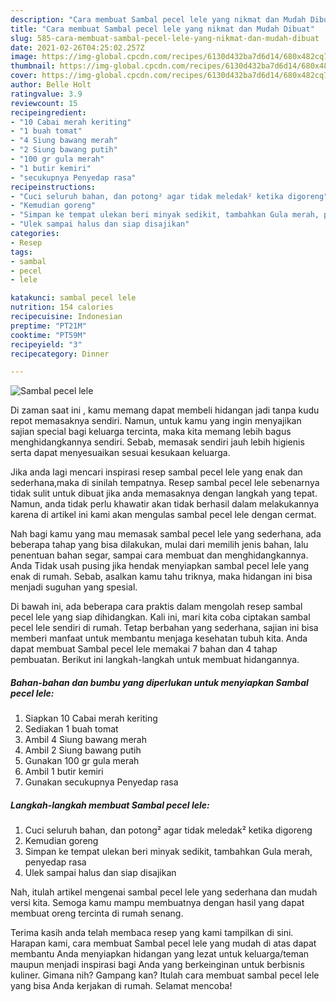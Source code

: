 ```yaml
---
description: "Cara membuat Sambal pecel lele yang nikmat dan Mudah Dibuat"
title: "Cara membuat Sambal pecel lele yang nikmat dan Mudah Dibuat"
slug: 585-cara-membuat-sambal-pecel-lele-yang-nikmat-dan-mudah-dibuat
date: 2021-02-26T04:25:02.257Z
image: https://img-global.cpcdn.com/recipes/6130d432ba7d6d14/680x482cq70/sambal-pecel-lele-foto-resep-utama.jpg
thumbnail: https://img-global.cpcdn.com/recipes/6130d432ba7d6d14/680x482cq70/sambal-pecel-lele-foto-resep-utama.jpg
cover: https://img-global.cpcdn.com/recipes/6130d432ba7d6d14/680x482cq70/sambal-pecel-lele-foto-resep-utama.jpg
author: Belle Holt
ratingvalue: 3.9
reviewcount: 15
recipeingredient:
- "10 Cabai merah keriting"
- "1 buah tomat"
- "4 Siung bawang merah"
- "2 Siung bawang putih"
- "100 gr gula merah"
- "1 butir kemiri"
- "secukupnya Penyedap rasa"
recipeinstructions:
- "Cuci seluruh bahan, dan potong² agar tidak meledak² ketika digoreng"
- "Kemudian goreng"
- "Simpan ke tempat ulekan beri minyak sedikit, tambahkan Gula merah, penyedap rasa"
- "Ulek sampai halus dan siap disajikan"
categories:
- Resep
tags:
- sambal
- pecel
- lele

katakunci: sambal pecel lele 
nutrition: 154 calories
recipecuisine: Indonesian
preptime: "PT21M"
cooktime: "PT59M"
recipeyield: "3"
recipecategory: Dinner

---
```



![Sambal pecel lele](https://img-global.cpcdn.com/recipes/6130d432ba7d6d14/680x482cq70/sambal-pecel-lele-foto-resep-utama.jpg)

Di zaman  saat ini , kamu memang dapat membeli hidangan jadi tanpa kudu repot memasaknya sendiri. Namun, untuk kamu yang ingin menyajikan sajian special bagi keluarga tercinta, maka kita memang lebih bagus menghidangkannya sendiri. Sebab, memasak sendiri jauh lebih higienis serta dapat menyesuaikan sesuai kesukaan keluarga.

Jika anda lagi mencari inspirasi resep sambal pecel lele yang enak dan sederhana,maka di sinilah tempatnya. Resep sambal pecel lele  sebenarnya tidak sulit untuk dibuat jika anda memasaknya dengan langkah yang tepat. Namun, anda tidak perlu khawatir akan tidak berhasil dalam melakukannya 
karena di artikel ini kami akan mengulas sambal pecel lele dengan cermat.  



Nah bagi kamu yang mau memasak sambal pecel lele yang sederhana, ada beberapa tahap yang bisa dilakukan, mulai dari memilih jenis bahan, lalu penentuan bahan segar, sampai cara membuat dan menghidangkannya. Anda Tidak usah pusing jika hendak menyiapkan sambal pecel lele yang enak di rumah. Sebab, asalkan kamu  tahu triknya, maka hidangan ini bisa menjadi suguhan yang spesial.

Di bawah ini, ada beberapa cara praktis  dalam mengolah resep sambal pecel lele yang siap dihidangkan. Kali ini, mari kita coba ciptakan sambal pecel lele sendiri di rumah. Tetap berbahan yang sederhana, sajian ini bisa memberi manfaat untuk membantu menjaga kesehatan tubuh kita. Anda dapat membuat Sambal pecel lele memakai 7 bahan dan 4 tahap pembuatan. Berikut ini langkah-langkah untuk membuat hidangannya.

<!--inarticleads1-->

##### Bahan-bahan dan bumbu yang diperlukan untuk menyiapkan Sambal pecel lele:

1. Siapkan 10 Cabai merah keriting
1. Sediakan 1 buah tomat
1. Ambil 4 Siung bawang merah
1. Ambil 2 Siung bawang putih
1. Gunakan 100 gr gula merah
1. Ambil 1 butir kemiri
1. Gunakan secukupnya Penyedap rasa




<!--inarticleads2-->

##### Langkah-langkah membuat Sambal pecel lele:

1. Cuci seluruh bahan, dan potong² agar tidak meledak² ketika digoreng
1. Kemudian goreng
1. Simpan ke tempat ulekan beri minyak sedikit, tambahkan Gula merah, penyedap rasa
1. Ulek sampai halus dan siap disajikan




Nah, itulah artikel mengenai  sambal pecel lele  yang sederhana dan mudah versi kita. Semoga kamu mampu membuatnya dengan hasil yang dapat membuat oreng tercinta di rumah senang. 

Terima kasih anda telah membaca resep yang kami tampilkan di sini. Harapan kami, cara membuat  Sambal pecel lele yang mudah di atas dapat membantu Anda menyiapkan hidangan yang lezat untuk keluarga/teman maupun menjadi inspirasi bagi Anda yang berkeinginan untuk berbisnis kuliner. Gimana nih? Gampang kan? Itulah cara membuat sambal pecel lele yang bisa Anda kerjakan di rumah. Selamat mencoba!

